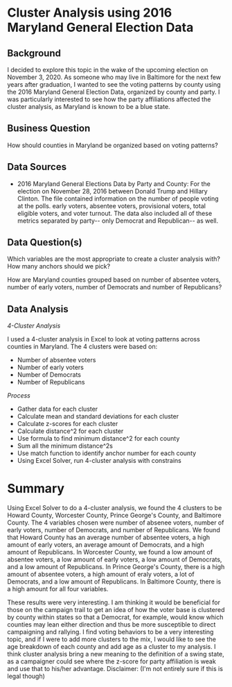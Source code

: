 # Cluster Analysis using 2016 Maryland General Election Data

## Background
I decided to explore this topic in the wake of the upcoming election on November 3, 2020. As someone who may live in Baltimore for the next few years after graduation, I wanted to see the voting patterns by county using the 2016 Maryland General Election Data, organized by county and party. I was particularly interested to see how the party affiliations affected the cluster analysis, as Maryland is known to be a blue state. 

## Business Question
How should counties in Maryland be organized based on voting patterns? 

## Data Sources
- 2016 Maryland General Elections Data by Party and County: For the election on November 28, 2016 between Donald Trump and Hillary Clinton. The file contained information on the number of people voting at the polls. early voters, absentee voters, provisional voters, total eligible voters, and voter turnout. The data also included all of these metrics separated by party-- only Democrat and Republican-- as well. 

## Data Question(s)
Which variables are the most appropriate to create a cluster analysis with? How many anchors should we pick? 

How are Maryland counties grouped based on number of absentee voters, number of early voters, number of Democrats and number of Republicans? 

## Data Analysis
_4-Cluster Analysis_

I used a 4-cluster analysis in Excel to look at voting patterns across counties in Maryland. The 4 clusters were based on: 
- Number of absentee voters
- Number of early voters
- Number of Democrats
- Number of Republicans


_Process_
- Gather data for each cluster
- Calculate mean and standard deviations for each cluster
- Calculate z-scores for each cluster
- Calculate distance^2 for each cluster
- Use formula to find minimum distance^2 for each county
- Sum all the minimum distance^2s 
- Use match function to identify anchor number for each county
- Using Excel Solver, run 4-cluster analysis with constrains

# Summary
Using Excel Solver to do a 4-cluster analysis, we found the 4 clusters to be Howard County, Worcester County, Prince George's County, and Baltimore County. The 4 variables chosen were number of absenee voters, number of early voters, number of Democrats, and number of Republicans. We found that Howard County has an average number of absentee voters, a high amount of early voters, an average amount of Democrats, and a high amount of Republicans. In Worcester County, we found a low amount of absentee voters, a low amount of early voters, a low amount of Democrats, and a low amount of Republicans. In Prince George's County, there is a high amount of absentee voters, a high amount of eraly voters, a lot of Democrats, and a low amount of Republicans. In Baltimore County, there is a high amount for all four variables. 

These results were very interesting. I am thinking it would be beneficial for those on the campaign trail to get an idea of how the voter base is clustered by county within states so that a Democrat, for example, would know which counties may lean either direction and thus be more susceptible to direct campaigning and rallying. I find voting behaviors to be a very interesting topic, and if I were to add more clusters to the mix, I would like to see the age breakdown of each county and add age as a cluster to my analysis. I think cluster analysis bring a new meaning to the definition of a swing state, as a campaigner could see where the z-score for party affiliation is weak and use that to his/her advantage. 
Disclaimer: (I'm not entirely sure if this is legal though)
